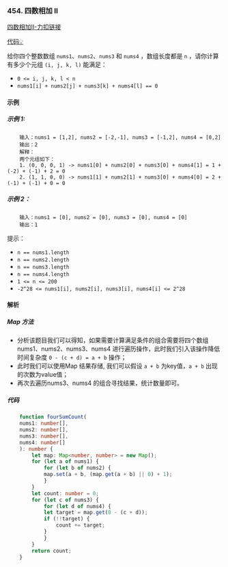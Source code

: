 ### 454. 四数相加 II

[四数相加II-力扣链接](https://leetcode.cn/problems/4sum-ii/)

[代码&#x1F4A1;](./05.四数相加II.ts)

给你四个整数数组 `nums1`、`nums2`、`nums3` 和 `nums4` ，数组长度都是 `n` ，请你计算有多少个元组 `(i, j, k, l)` 能满足：

- `0 <= i, j, k, l < n`
- `nums1[i] + nums2[j] + nums3[k] + nums4[l] == 0`


#### 示例
##### 示例 1:
```shell
    输入：nums1 = [1,2], nums2 = [-2,-1], nums3 = [-1,2], nums4 = [0,2]
    输出：2
    解释：
    两个元组如下：
    1. (0, 0, 0, 1) -> nums1[0] + nums2[0] + nums3[0] + nums4[1] = 1 + (-2) + (-1) + 2 = 0
    2. (1, 1, 0, 0) -> nums1[1] + nums2[1] + nums3[0] + nums4[0] = 2 + (-1) + (-1) + 0 = 0
```

##### 示例 2：
```shell
    输入：nums1 = [0], nums2 = [0], nums3 = [0], nums4 = [0]
    输出：1
```

提示：

- `n == nums1.length`
- `n == nums2.length`
- `n == nums3.length`
- `n == nums4.length`
- `1 <= n <= 200`
- `-2^28 <= nums1[i], nums2[i], nums3[i], nums4[i] <= 2^28`

#### 解析
##### Map 方法

- 分析该题目我们可以得知，如果需要计算满足条件的组合需要将四个数组nums1、nums2、nums3、nums4 进行遍历操作，此时我们引入该操作降低时间复杂度 `0 - (c + d) = a + b` 操作；
- 此时我们可以使用Map 结果存储, 我们可以假设 `a + b` 为key值，`a + b` 出现的次数为value值；
- 再次去遍历nums3、nums4 的组合寻找结果，统计数量即可。

##### 代码

```typescript
    function fourSumCount(
    nums1: number[],
    nums2: number[],
    nums3: number[],
    nums4: number[]
    ): number {
        let map: Map<number, number> = new Map();
        for (let a of nums1) {
            for (let b of nums2) {
            map.set(a + b, (map.get(a + b) || 0) + 1);
            }
        }
        let count: number = 0;
        for (let c of nums3) {
            for (let d of nums4) {
            let target = map.get(0 - (c + d));
            if (!!target) {
                count += target;
            }
            }
        }
        return count;
    }

```